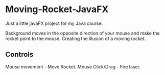 # Moving-Rocket-JavaFX
Just a little javaFX project for my Java course.

Background moves in the opposite direction of your mouse and make the rocket point to the mouse. Creating the illusion of a moving rocket.

Controls
----
Mouse movement - Move Rocket.
Mouse Click/Drag - Fire laser.
